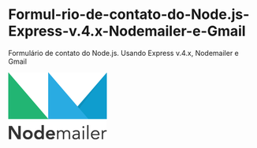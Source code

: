 # Formul-rio-de-contato-do-Node.js-Express-v.4.x-Nodemailer-e-Gmail
Formulário de contato do Node.js. Usando Express v.4.x, Nodemailer e Gmail <br/>
<div style="justify-content: center;  align-items: center;">
    <img src="/nodemailer.png"/>
</div>
